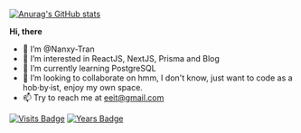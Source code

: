 [![Anurag's GitHub stats](https://github-readme-stats.vercel.app/api?username=nanxy-tran&count_private=true&show_icons=true&theme=blueberry&border_radius=10)](https://github.com/anuraghazra/github-readme-stats)

**Hi, there**
- 👋 I’m @Nanxy-Tran
- 👀 I’m interested in ReactJS, NextJS, Prisma and Blog
- 🌱 I’m currently learning PostgreSQL
- 💞️ I’m looking to collaborate on hmm, I don't know, just want to code as a hob·by·ist, enjoy my own space. 
- 📫 Try to reach me at eeit@gmail.com

[![Visits Badge](https://badges.pufler.dev/visits/nanxy-tran/nanxy-tran)](https://badges.pufler.dev) [![Years Badge](https://badges.pufler.dev/years/nanxy-tran)](https://badges.pufler.dev)


<!---
Nanxy-Tran/Nanxy-Tran is a ✨ special ✨ repository because its `README.md` (this file) appears on your GitHub profile.
You can click the Preview link to take a look at your changes.
--->
